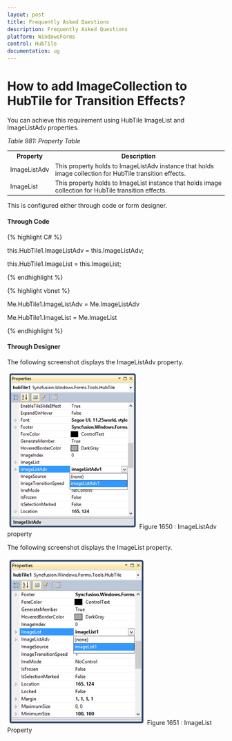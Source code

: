 ```yaml
---
layout: post
title: Frequently Asked Questions
description: Frequently Asked Questions
platform: WindowsForms
control: HubTile
documentation: ug
---
```


# How to add ImageCollection to HubTile for Transition Effects?



You can achieve this requirement using HubTile ImageList and ImageListAdv properties.

_Table 981: Property Table_

<Table>
<tr>
<th>Property</th>
<th>Description</th>
</tr>
<tr>
<td>ImageListAdv</td>
<td>This property holds to ImageListAdv instance that holds image collection for HubTile transition effects.</td>
</tr>
<tr>
<td>ImageList</td>
<td>This property holds to ImageList instance that holds image collection for HubTile transition effects.</td>
</tr>
</Table>
 

This is configured either through code or form designer.

#### Through Code

{% highlight C# %}  

 

this.HubTile1.ImageListAdv = this.ImageListAdv;

 

this.HubTile1.ImageList = this.ImageList;

 {% endhighlight %}

{% highlight vbnet %} 
 

Me.HubTile1.ImageListAdv = Me.ImageListAdv

 

Me.HubTile1.ImageList = Me.ImageList

{% endhighlight %}

#### Through Designer

The following screenshot displays the ImageListAdv property.


![](Frequently-asked-questions-images/FAQ_img1.png)
Figure 1650 : ImageListAdv property

The following screenshot displays the ImageList property.


![](Frequently-asked-questions-images/FAQ_img2.png)
Figure 1651 : ImageList Property